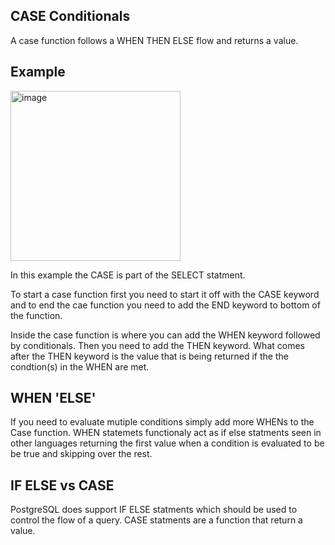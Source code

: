 ## CASE Conditionals
A case function follows a WHEN THEN ELSE flow and returns a value.
## Example
<img width="272" alt="image" src="https://github.com/Eli-J-Paris/Today-I-Learned/assets/130601227/8cc2214d-31e4-47a7-b7c7-ff90e6a3973d">

In this example the CASE is part of the SELECT statment.

To start a case function first you need to start it off with the CASE keyword and to end the cae function you need to add the END keyword to bottom of the function.

Inside the case function is where you can add the WHEN keyword followed by conditionals. Then you need to add the THEN keyword. What comes after the THEN keyword is the value that is being returned if the the condtion(s) in the WHEN are met.

## WHEN 'ELSE'
If you need to evaluate mutiple conditions simply add more WHENs to the Case function. WHEN statemets functionaly act as if else statments seen in other languages returning the first value when a condition is evaluated to be be true and skipping over the rest.
## IF ELSE vs CASE
PostgreSQL does support IF ELSE statments which should be used to control the flow of a query. CASE statments are a function that return a value.
 


